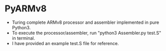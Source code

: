 # PyARMv8
* Turing complete ARMv8 processor and assembler implemented in pure Python3.
* To execute the processor/assembler, run "python3 Assembler.py test.S" in terminal.
* I have provided an example test.S file for reference.
